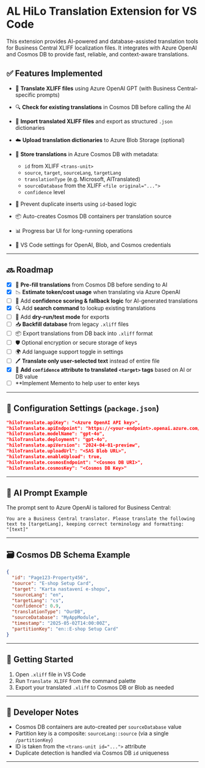 # AL HiLo Translation Extension for VS Code

This extension provides AI-powered and database-assisted translation tools for Business Central XLIFF localization files. It integrates with Azure OpenAI and Cosmos DB to provide fast, reliable, and context-aware translations.

## ✅ Features Implemented

* 🔄 **Translate XLIFF files** using Azure OpenAI GPT (with Business Central-specific prompts)
* 🔍 **Check for existing translations** in Cosmos DB before calling the AI
* 📁 **Import translated XLIFF files** and export as structured `.json` dictionaries
* ☁️ **Upload translation dictionaries** to Azure Blob Storage (optional)
* 🧠 **Store translations** in Azure Cosmos DB with metadata:

  * `id` from XLIFF `<trans-unit>`
  * `source`, `target`, `sourceLang`, `targetLang`
  * `translationType` (e.g. Microsoft, AITranslated)
  * `sourceDatabase` from the XLIFF `<file original="...">`
  * `confidence` level
* 🚫 Prevent duplicate inserts using `id`-based logic
* 📦 Auto-creates Cosmos DB containers per translation source
* 📊 Progress bar UI for long-running operations
* 📎 VS Code settings for OpenAI, Blob, and Cosmos credentials

---

## 🔜 Roadmap

* [x] 🔄 **Pre-fill translations** from Cosmos DB before sending to AI
* [x] 📉 **Estimate token/cost usage** when translating via Azure OpenAI
* [ ] 💬 Add **confidence scoring & fallback logic** for AI-generated translations
* [x] 🔍 Add **search command** to lookup existing translations
* [ ] 🧪 Add **dry-run/test mode** for exports
* [ ] 📥 **Backfill database** from legacy `.xliff` files
* [ ] 📦 Export translations from DB back into `.xliff` format
* [ ] 🛡️ Optional encryption or secure storage of keys
* [ ] 🌍 Add language support toggle in settings
* [ ] 🖊️ **Translate only user-selected text** instead of entire file  
* [x] 🧮 **Add `confidence` attribute to translated `<target>` tags** based on AI or DB value
* [ ]   **Implement Memento to help user to enter keys
---

## 🔧 Configuration Settings (`package.json`)

```json
"hiloTranslate.apiKey": "<Azure OpenAI API key>",
"hiloTranslate.apiEndpoint": "https://<your-endpoint>.openai.azure.com/",
"hiloTranslate.modelName": "gpt-4o",
"hiloTranslate.deployment": "gpt-4o",
"hiloTranslate.apiVersion": "2024-04-01-preview",
"hiloTranslate.uploadUrl": "<SAS Blob URL>",
"hiloTranslate.enableUpload": true,
"hiloTranslate.cosmosEndpoint": "<Cosmos DB URI>",
"hiloTranslate.cosmosKey": "<Cosmos DB Key>"
```

---

## 🧠 AI Prompt Example

The prompt sent to Azure OpenAI is tailored for Business Central:

```
You are a Business Central translator. Please translate the following text to [targetLang], keeping correct terminology and formatting:
"[text]"
```

---

## 🗃️ Cosmos DB Schema Example

```json
{
  "id": "Page123-Property456",
  "source": "E-shop Setup Card",
  "target": "Karta nastavení e-shopu",
  "sourceLang": "en",
  "targetLang": "cs",
  "confidence": 0.9,
  "translationType": "OurDB",
  "sourceDatabase": "MyAppModule",
  "timestamp": "2025-05-02T14:00:00Z",
  "partitionKey": "en::E-shop Setup Card"
}
```

---

## 🚀 Getting Started

1. Open `.xliff` file in VS Code
2. Run `Translate XLIFF` from the command palette
3. Export your translated `.xliff` to Cosmos DB or Blob as needed

---

## 🧪 Developer Notes

* Cosmos DB containers are auto-created per `sourceDatabase` value
* Partition key is a composite: `sourceLang::source` (via a single `/partitionKey`)
* ID is taken from the `<trans-unit id="...">` attribute
* Duplicate detection is handled via Cosmos DB `id` uniqueness

---

